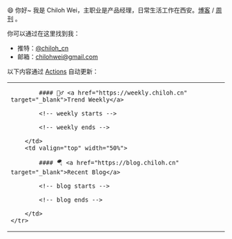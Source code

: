 😄 你好~ 我是 Chiloh Wei，主职业是产品经理，日常生活工作在西安。[博客](https://blog.chiloh.cn) / [周刊](https://weekly.chiloh.cn) 。

你可以通过在这里找到我：

- 推特：[@chiloh_cn](https://twitter.com/chiloh_cn)
- 邮箱：[chilohwei@gmail.com](mailto:chilohwei@gmail.com)

以下内容通过 [Actions](https://github.com/chilohwei/chilohwei/actions) 自动更新：

<table width="960px">
    <tr>
        <td valign="top" width="50%">

            #### 🤾‍♂️ <a href="https://weekly.chiloh.cn" target="_blank">Trend Weekly</a>

            <!-- weekly starts -->
            
            <!-- weekly ends -->

        </td>
        <td valign="top" width="50%">

            #### 🪂 <a href="https://blog.chiloh.cn" target="_blank">Recent Blog</a>

            <!-- blog starts -->
            
            <!-- blog ends -->

        </td>
    </tr>
</table>
